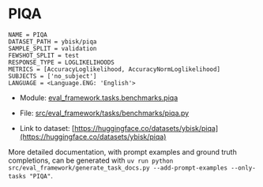 # PIQA

````
NAME = PIQA
DATASET_PATH = ybisk/piqa
SAMPLE_SPLIT = validation
FEWSHOT_SPLIT = test
RESPONSE_TYPE = LOGLIKELIHOODS
METRICS = [AccuracyLoglikelihood, AccuracyNormLoglikelihood]
SUBJECTS = ['no_subject']
LANGUAGE = <Language.ENG: 'English'>
````

- Module: [eval_framework.tasks.benchmarks.piqa](eval_framework.tasks.benchmarks.piqa)

- File: [src/eval_framework/tasks/benchmarks/piqa.py](../../src/eval_framework/tasks/benchmarks/piqa.py)

- Link to dataset: [https://huggingface.co/datasets/ybisk/piqa](https://huggingface.co/datasets/ybisk/piqa)

More detailed documentation, with prompt examples and ground truth completions, can be generated with `uv run python src/eval_framework/generate_task_docs.py --add-prompt-examples --only-tasks "PIQA"`.
